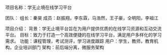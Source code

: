 项目名称：学无止境在线学习平台

团队：
  组长：秦昊
  成员：赵振翔，李东霖，马浩然，王子豪，仝明阳，李祖江

项目介绍：
  背景：学无止境平台旨在为用户提供优质的在线学习资源和互动交流平台。
  目标：致力于打造一个高效便捷的在线学习平台，满足用户多样化的学习需求。
  功能：课程管理，考试测评，学习进度跟踪
  用户：学生，教师，教育机构，企业培训部门
  架构：前后端分离，微服务架构
  
